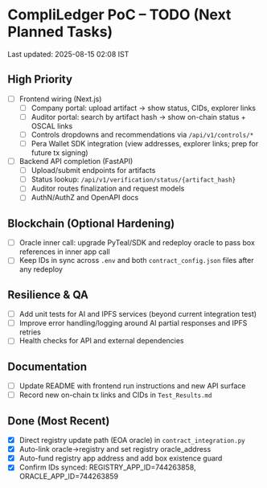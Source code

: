 # CompliLedger PoC – TODO (Next Planned Tasks)

Last updated: 2025-08-15 02:08 IST

## High Priority
- [ ] Frontend wiring (Next.js)
  - [ ] Company portal: upload artifact → show status, CIDs, explorer links
  - [ ] Auditor portal: search by artifact hash → show on-chain status + OSCAL links
  - [ ] Controls dropdowns and recommendations via `/api/v1/controls/*`
  - [ ] Pera Wallet SDK integration (view addresses, explorer links; prep for future tx signing)
- [ ] Backend API completion (FastAPI)
  - [ ] Upload/submit endpoints for artifacts
  - [ ] Status lookup: `/api/v1/verification/status/{artifact_hash}`
  - [ ] Auditor routes finalization and request models
  - [ ] AuthN/AuthZ and OpenAPI docs

## Blockchain (Optional Hardening)
- [ ] Oracle inner call: upgrade PyTeal/SDK and redeploy oracle to pass box references in inner app call
- [ ] Keep IDs in sync across `.env` and both `contract_config.json` files after any redeploy

## Resilience & QA
- [ ] Add unit tests for AI and IPFS services (beyond current integration test)
- [ ] Improve error handling/logging around AI partial responses and IPFS retries
- [ ] Health checks for API and external dependencies

## Documentation
- [ ] Update README with frontend run instructions and new API surface
- [ ] Record new on-chain tx links and CIDs in `Test_Results.md`

## Done (Most Recent)
- [x] Direct registry update path (EOA oracle) in `contract_integration.py`
- [x] Auto-link oracle→registry and set registry oracle_address
- [x] Auto-fund registry app address and add box existence guard
- [x] Confirm IDs synced: REGISTRY_APP_ID=744263858, ORACLE_APP_ID=744263859
